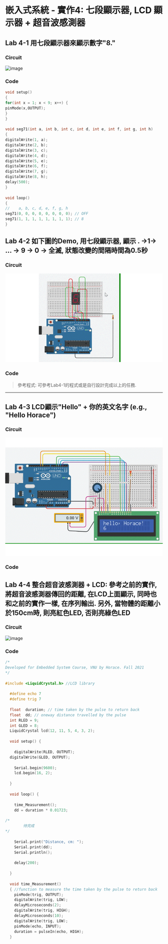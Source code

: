 # 嵌入式系統 - 實作4: 七段顯示器, LCD 顯示器 + 超音波感測器



## Lab 4-1 用七段顯示器來顯示數字"8."

### Circuit

![image](https://user-images.githubusercontent.com/89304181/137589897-c40100d5-3e87-4eca-a1b5-39c65ad7c3a8.png)

### Code

````C
void setup()
{
for(int x = 1; x < 9; x++) {
pinMode(x,OUTPUT);
}
}

void seg71(int a, int b, int c, int d, int e, int f, int g, int h)
{
digitalWrite(1, a);
digitalWrite(2, b);
digitalWrite(3, c);
digitalWrite(4, d);
digitalWrite(5, e);
digitalWrite(6, f);
digitalWrite(7, g);
digitalWrite(8, h);
delay(500);
}

void loop()
{
//    a, b, c, d, e, f, g, h
seg71(0, 0, 0, 0, 0, 0, 0, 0); // OFF
seg71(1, 1, 1, 1, 1, 1, 1, 1); // 8
}
````

## Lab 4-2 如下圖的Demo, 用七段顯示器, 顯示 . →1→ ... → 9 → 0 → 全滅, 狀態改變的間隔時間為0.5秒

### Circuit

![image](https://github.com/Grace-TA/ES-Fall2021/blob/main/Lab4-7seg-lcd/Lab4-2.gif)

### Code

> 參考程式: 可參考Lab4-1的程式或是自行設計完成以上的任務.

---

## Lab 4-3 LCD顯示"Hello" + 你的英文名字 (e.g., "Hello Horace")

### Circuit

![image](https://github.com/Grace-TA/ES-Fall2021/blob/main/Lab4-7seg-lcd/Lab4-3.gif)

### Code



## Lab 4-4 整合超音波感測器 + LCD: 參考之前的實作, 將超音波感測器傳回的距離, 在LCD上面顯示, 同時也和之前的實作一樣, 在序列輸出. 另外, 當物體的距離小於150cm時, 則亮紅色LED, 否則亮綠色LED

### Circuit

![image](https://github.com/Grace-TA/ES-Fall2021/blob/main/Lab4-7seg-lcd/Lab4-4.gif)

### Code
````C
/*
Developed for Embedded System Course, VNU by Horace. Fall 2021
*/

#include <LiquidCrystal.h> //LCD library
  
  #define echo 7
  #define trig 7
  
  float  duration; // time taken by the pulse to return back
  float  dd; // oneway distance travelled by the pulse
  int RLED = 9;
  int GLED = 8;
  LiquidCrystal lcd(12, 11, 5, 4, 3, 2); 

  void setup() {
  
	digitalWrite(RLED, OUTPUT);
  digitalWrite(GLED, OUTPUT);
    
    Serial.begin(9600);
    lcd.begin(16, 2);
  
  }
  
  void loop() {
  
    time_Measurement();
    dd = duration * 0.01723;   

/*
		待完成
*/

    Serial.print("Distance, cm: ");
    Serial.print(dd);
    Serial.println();   
    
    delay(200); 
    
  }
  
  void time_Measurement()
  { //function to measure the time taken by the pulse to return back
    pinMode(trig, OUTPUT);
    digitalWrite(trig, LOW);
    delayMicroseconds(2);  
    digitalWrite(trig, HIGH);
    delayMicroseconds(10);
    digitalWrite(trig, LOW);
    pinMode(echo, INPUT);  
    duration = pulseIn(echo, HIGH);
  }

````


